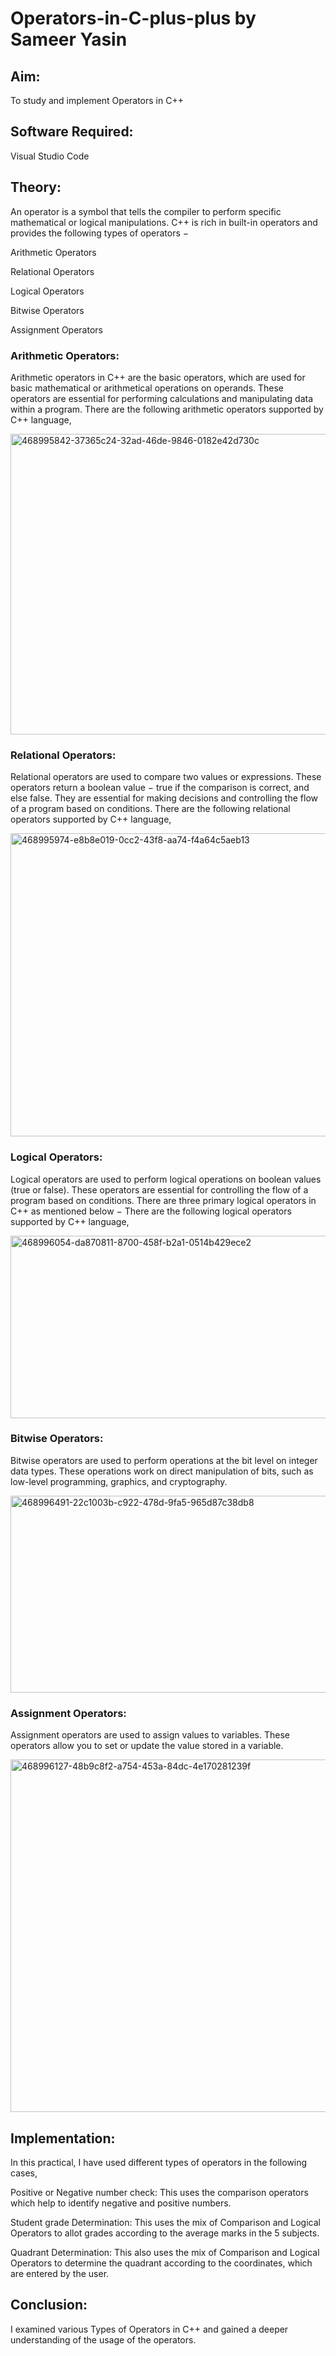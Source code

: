 # Operators-in-C-plus-plus by Sameer Yasin 

## Aim:
To study and implement Operators in C++

## Software Required:
Visual Studio Code

## Theory:
An operator is a symbol that tells the compiler to perform specific mathematical or logical manipulations. C++ is rich in built-in operators and provides the following types of operators −

Arithmetic Operators

Relational Operators

Logical Operators

Bitwise Operators

Assignment Operators


### Arithmetic Operators:
Arithmetic operators in C++ are the basic operators, which are used for basic mathematical or arithmetical operations on operands. These operators are essential for performing calculations and manipulating data within a program. There are the following arithmetic operators supported by C++ language,

<img width="636" height="481" alt="468995842-37365c24-32ad-46de-9846-0182e42d730c" src="https://github.com/user-attachments/assets/6c141aaf-58fc-44d2-8aa6-3227a4928566" />


### Relational Operators:
Relational operators are used to compare two values or expressions. These operators return a boolean value − true if the comparison is correct, and else false. They are essential for making decisions and controlling the flow of a program based on conditions. There are the following relational operators supported by C++ language,

<img width="622" height="485" alt="468995974-e8b8e019-0cc2-43f8-aa74-f4a64c5aeb13" src="https://github.com/user-attachments/assets/b75c7600-ebcb-4d67-8c56-8b1d792b3c04" />

### Logical Operators:
Logical operators are used to perform logical operations on boolean values (true or false). These operators are essential for controlling the flow of a program based on conditions. There are three primary logical operators in C++ as mentioned below − There are the following logical operators supported by C++ language,

<img width="635" height="292" alt="468996054-da870811-8700-458f-b2a1-0514b429ece2" src="https://github.com/user-attachments/assets/13921f6c-8e13-459e-9d73-0b8175156ed0" />

### Bitwise Operators:
Bitwise operators are used to perform operations at the bit level on integer data types. These operations work on direct manipulation of bits, such as low-level programming, graphics, and cryptography.

<img width="678" height="315" alt="468996491-22c1003b-c922-478d-9fa5-965d87c38db8" src="https://github.com/user-attachments/assets/61408540-115c-46dd-b1ab-02779d7fa7e5" />

### Assignment Operators:
Assignment operators are used to assign values to variables. These operators allow you to set or update the value stored in a variable.

<img width="640" height="564" alt="468996127-48b9c8f2-a754-453a-84dc-4e170281239f" src="https://github.com/user-attachments/assets/cd366f45-be99-4583-8aa2-4e1962045811" />


## Implementation:
In this practical, I have used different types of operators in the following cases,

Positive or Negative number check: This uses the comparison operators which help to identify negative and positive numbers.

Student grade Determination: This uses the mix of Comparison and Logical Operators to allot grades according to the average marks in the 5 subjects.

Quadrant Determination: This also uses the mix of Comparison and Logical Operators to determine the quadrant according to the coordinates, which are entered by the user.

## Conclusion:
I examined various Types of Operators in C++ and gained a deeper understanding of the usage of the operators.


